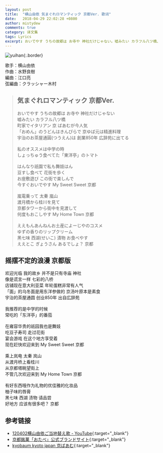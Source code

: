 ```yaml
---
layout: post
title:  "横山由依 気まぐれロマンティック 京都Ver. 歌词"
date:   2018-04-29 22:02:28 +0800
author: mistydew
comments: true
category: 译文集
tags: Lyrics
excerpt: おいでやす うちの故郷は お寺や 神社だけじゃない。嘘みたい カラフル八ツ橋、町家でイタリアン 京 ばあむが今人気。
---
```

![yuihan](https://e40yqg.dm.files.1drv.com/y4mqHBTKlD-7t-qW8Eas1qeldzSdIAWao7_69WuUjE62ZtxJ6bnSiZLh-uF2GeONR2AfiV2U62M0K7fCbUisOFrlMFcJlAFwOLPGpnDMI-Pe6wtQBThgWw-_9HQvPUDWYpGJw7O0TDTV7iqoeRl5_O0Ey-2D1vTn_BLmqyssj5TND8G3ZJYhq5E5ntkOloVftKGrwANDplYWd9sPDYvkCLGAQ){:.border}

歌手：横山由依<br>
作曲：水野良樹<br>
編曲：江口亮<br>
弦編曲：クラッシャー木村

<blockquote class="lyric-original">
  <h2>気まぐれロマンティック 京都Ver.</h2>
  <p>
    おいでやす うちの故郷は お寺や 神社だけじゃない<br>
    嘘みたい カラフル八ツ橋<br>
    町家でイタリアン 京 ばあむが今人気<br>
    「おめん」のうどんはきんぴらで 京ゆば元は精進料理<br>
    宇治のお茶屋通圓(つうえん)は 創業850年 広辞苑に出てる<br>
    <br>
    私のオススメは中学の時<br>
    しょっちゅう食べてた「東洋亭」のトマト<br>
    <br>
    はんなり祇園で私も舞妓はん<br>
    豆すし食べて 花街を歩く<br>
    お座敷遊び この街で楽しんで<br>
    今すぐおいでやす My Sweet Sweet 京都<br>
    <br>
    嵐電乗って 太秦 嵐山<br>
    渡月橋から桂川を見て<br>
    京都タワーから街中を見渡して<br>
    何度もおこしやす My Home Town 京都<br>
    <br>
    ええもんあんねんお土産によーじやのコスメ<br>
    ゆずの香りのリップクリーム<br>
    黑七味 西湖(せいこ) 漬物 お食べやす<br>
    ええとこ ぎょうさん あるでしょ？ 京都
  </p>
</blockquote>

<div class="lyric-translation">
  <h2>摇摆不定的浪漫 京都版</h2>
  <p>
    欢迎光临 我的故乡 并不是只有寺庙 神社<br>
    像是谎言一样 七彩的八桥<br>
    店铺现在意大利亚菜 年轮蛋糕非常有人气<br>
    「面」的乌冬面是用东洋参做的 京汤叶原本是素食<br>
    宇治的茶屋通圆 创业850年 出自広辞苑<br>
    <br>
    我推荐的是中学的时候<br>
    常吃的「东洋亭」的番茄<br>
    <br>
    在雍容华贵的祇园我也是舞妓<br>
    吃豆子寿司 走过花街<br>
    宴会游戏 在这个地方享受着<br>
    现在赶快欢迎来到 My Sweet Sweet 京都<br>
    <br>
    乘上岚电 太秦 岚山<br>
    从渡月桥上看桂川<br>
    从京都塔眺望街上<br>
    不管几次欢迎来到 My Home Town 京都<br>
    <br>
    有好东西哦作为礼物的优佳雅的化妆品<br>
    柚子味的唇膏<br>
    黑七味 西湖 渍物 请品尝<br>
    好地方 应该有很多吧？ 京都
  </p>
</div>

## 参考链接

* [120402横山由依ご当地替え歌 - YouTube](https://youtu.be/G4ngewwE50w){:target="_blank"}
* [京都銘菓「おたべ」公式ブランドサイト](http://otabe.kyoto.jp){:target="_blank"}
* [kyobaum kyoto japan 京ばあむ](http://kyobaum.shop){:target="_blank"}
